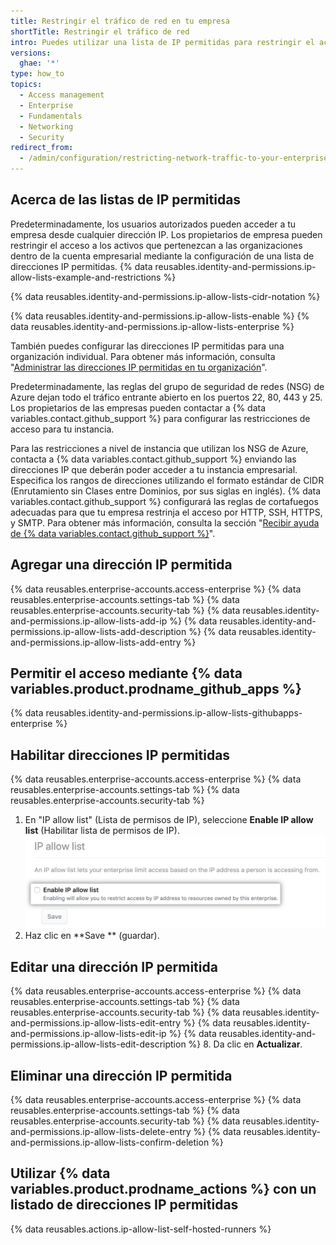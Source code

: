 ```yaml
---
title: Restringir el tráfico de red en tu empresa
shortTitle: Restringir el tráfico de red
intro: Puedes utilizar una lista de IP permitidas para restringir el acceso de conexiones de IP específicas a tu empresa.
versions:
  ghae: '*'
type: how_to
topics:
  - Access management
  - Enterprise
  - Fundamentals
  - Networking
  - Security
redirect_from:
  - /admin/configuration/restricting-network-traffic-to-your-enterprise
---
```


## Acerca de las listas de IP permitidas

Predeterminadamente, los usuarios autorizados pueden acceder a tu empresa desde cualquier dirección IP. Los propietarios de empresa pueden restringir el acceso a los activos que pertenezcan a las organizaciones dentro de la cuenta empresarial mediante la configuración de una lista de direcciones IP permitidas. {% data reusables.identity-and-permissions.ip-allow-lists-example-and-restrictions %}

{% data reusables.identity-and-permissions.ip-allow-lists-cidr-notation %}

{% data reusables.identity-and-permissions.ip-allow-lists-enable %} {% data reusables.identity-and-permissions.ip-allow-lists-enterprise %}

También puedes configurar las direcciones IP permitidas para una organización individual. Para obtener más información, consulta "[Administrar las direcciones IP permitidas en tu organización](/organizations/keeping-your-organization-secure/managing-allowed-ip-addresses-for-your-organization)".

Predeterminadamente, las reglas del grupo de seguridad de redes (NSG) de Azure dejan todo el tráfico entrante abierto en los puertos 22, 80, 443 y 25. Los propietarios de las empresas pueden contactar a {% data variables.contact.github_support %} para configurar las restricciones de acceso para tu instancia.

Para las restricciones a nivel de instancia que utilizan los NSG de Azure, contacta a {% data variables.contact.github_support %} enviando las direcciones IP que deberán poder acceder a tu instancia empresarial. Especifica los rangos de direcciones utilizando el formato estándar de CIDR (Enrutamiento sin Clases entre Dominios, por sus siglas en inglés). {% data variables.contact.github_support %} configurará las reglas de cortafuegos adecuadas para que tu empresa restrinja el acceso por HTTP, SSH, HTTPS, y SMTP. Para obtener más información, consulta la sección "[Recibir ayuda de {% data variables.contact.github_support %}](/admin/enterprise-support/receiving-help-from-github-support)".

## Agregar una dirección IP permitida

{% data reusables.enterprise-accounts.access-enterprise %}
{% data reusables.enterprise-accounts.settings-tab %}
{% data reusables.enterprise-accounts.security-tab %}
{% data reusables.identity-and-permissions.ip-allow-lists-add-ip %}
{% data reusables.identity-and-permissions.ip-allow-lists-add-description %}
{% data reusables.identity-and-permissions.ip-allow-lists-add-entry %}

## Permitir el acceso mediante {% data variables.product.prodname_github_apps %}

{% data reusables.identity-and-permissions.ip-allow-lists-githubapps-enterprise %}

## Habilitar direcciones IP permitidas

{% data reusables.enterprise-accounts.access-enterprise %}
{% data reusables.enterprise-accounts.settings-tab %}
{% data reusables.enterprise-accounts.security-tab %}
1. En "IP allow list" (Lista de permisos de IP), seleccione **Enable IP allow list** (Habilitar lista de permisos de IP). ![Realizar una marca de verificación para permitir direcciones IP](/assets/images/help/security/enable-ip-allowlist-enterprise-checkbox.png)
4. Haz clic en **Save ** (guardar).

## Editar una dirección IP permitida

{% data reusables.enterprise-accounts.access-enterprise %}
{% data reusables.enterprise-accounts.settings-tab %}
{% data reusables.enterprise-accounts.security-tab %}
{% data reusables.identity-and-permissions.ip-allow-lists-edit-entry %}
{% data reusables.identity-and-permissions.ip-allow-lists-edit-ip %}
{% data reusables.identity-and-permissions.ip-allow-lists-edit-description %}
8. Da clic en **Actualizar**.

## Eliminar una dirección IP permitida

{% data reusables.enterprise-accounts.access-enterprise %}
{% data reusables.enterprise-accounts.settings-tab %}
{% data reusables.enterprise-accounts.security-tab %}
{% data reusables.identity-and-permissions.ip-allow-lists-delete-entry %}
{% data reusables.identity-and-permissions.ip-allow-lists-confirm-deletion %}

## Utilizar {% data variables.product.prodname_actions %} con un listado de direcciones IP permitidas

{% data reusables.actions.ip-allow-list-self-hosted-runners %}
